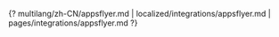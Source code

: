 {? multilang/zh-CN/appsflyer.md | localized/integrations/appsflyer.md | pages/integrations/appsflyer.md ?}

